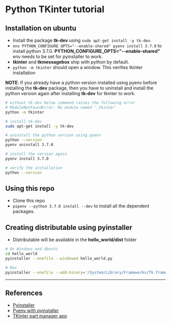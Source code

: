 # Python TKinter tutorial

## Installation on ubuntu

* Install the package **tk-dev** using `sudo apt-get install -y tk-dev`.
* `env PYTHON_CONFIGURE_OPTS="--enable-shared" pyenv install 3.7.0` to install python 3.7.0. **PYTHON_CONFIGURE_OPTS="--enable-shared"** env needs to be set for pyinstaller to work.
* **tkinter** and **tkmessagebox** ship with python by default.
* `python -m tkinter` should open a window. This verifies tkinter installation

**NOTE**: If you already have a python version installed using pyenv before installing the **tk-dev** package, then you have to uninstall and install the python version again after installing **tk-dev** for tkinter to work.

```bash
# without tk-dev below command raises the following error
# ModuleNotFoundError: No module named '_tkinter'
python -m tkinter

# install tk-dev
sudo apt-get install -y tk-dev

# uninstall the python version using pyenv
python --version
pyenv uninstall 3.7.0

# install the version again
pyenv install 3.7.0

# verify the installation
python --version
```

## Using this repo

* Clone this repo
* `pipenv --python 3.7.0 install --dev` to install all the dependent packages.

## Creating distributable using pyinstaller

* Distributable will be available in the **hello_world/dist** folder

```Bash
# On Windows and Ubuntu
cd hello_world
pyinstaller --onefile --windowed hello_world.py

# Mac
pyinstaller --onefile --add-binary='/System/Library/Frameworks/Tk.framework/Tk':'tk' --add-binary='/System/Library/Frameworks/Tcl.framework/Tcl':'tcl' hello_world.py
```

---

## References

* [Pyinstaller](https://www.pyinstaller.org/)
* [Pyenv with pyinstaller](https://pyinstaller.readthedocs.io/en/stable/development/venv.html)
* [TKinter part manager app](https://github.com/bradtraversy/part_manager)
